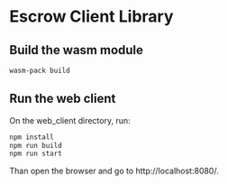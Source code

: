 # Escrow Client Library

## Build the wasm module
```sh
wasm-pack build
```

## Run the web client
On the web_client directory, run:
```sh
npm install
npm run build
npm run start
```

Than open the browser and go to http://localhost:8080/.
